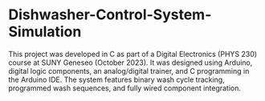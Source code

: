 # Dishwasher-Control-System-Simulation
This project was developed in C as part of a Digital Electronics (PHYS 230) course at SUNY Geneseo (October 2023). It was designed using Arduino, digital logic components, an analog/digital trainer, and C programming in the Arduino IDE. The system features binary wash cycle tracking, programmed wash sequences, and fully wired component integration.
